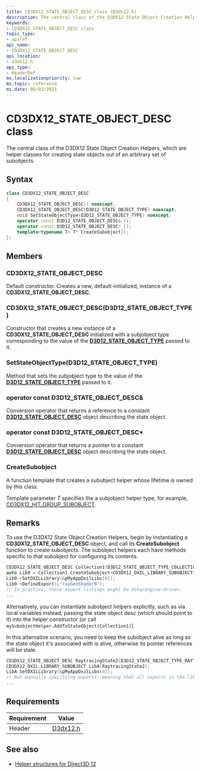 ```yaml
---
title: CD3DX12_STATE_OBJECT_DESC class (D3dx12.h)
description: The central class of the D3DX12 State Object Creation Helpers, which are helper classes for creating state objects out of an arbitrary set of subobjects.
keywords:
- CD3DX12_STATE_OBJECT_DESC class
topic_type:
- apiref
api_name:
- CD3DX12_STATE_OBJECT_DESC
api_location:
- d3dx12.h
api_type:
- HeaderDef
ms.localizationpriority: low
ms.topic: reference
ms.date: 08/03/2021
---
```


# CD3DX12_STATE_OBJECT_DESC class

The central class of the D3DX12 State Object Creation Helpers, which are helper classes for creating state objects out of an arbitrary set of subobjects.

## Syntax

```cpp
class CD3DX12_STATE_OBJECT_DESC
{
    CD3DX12_STATE_OBJECT_DESC() noexcept;
    CD3DX12_STATE_OBJECT_DESC(D3D12_STATE_OBJECT_TYPE) noexcept;
    void SetStateObjectType(D3D12_STATE_OBJECT_TYPE) noexcept;
    operator const D3D12_STATE_OBJECT_DESC& ();
    operator const D3D12_STATE_OBJECT_DESC* ();
    template<typename T> T* CreateSubobject();
};
```

## Members

### CD3DX12_STATE_OBJECT_DESC

Default constructor. Creates a new, default-initialized, instance of a **CD3DX12_STATE_OBJECT_DESC**.

### CD3DX12_STATE_OBJECT_DESC(D3D12_STATE_OBJECT_TYPE)

Constructor that creates a new instance of a **CD3DX12_STATE_OBJECT_DESC** initialized with a subjobject type corresponding to the value of the [**D3D12_STATE_OBJECT_TYPE**](/windows/win32/api/d3d12/ne-d3d12-d3d12_state_object_type) passed to it.

### SetStateObjectType(D3D12_STATE_OBJECT_TYPE)

Method that sets the subjobject type to the value of the [**D3D12_STATE_OBJECT_TYPE**](/windows/win32/api/d3d12/ne-d3d12-d3d12_state_object_type) passed to it.

### operator const D3D12_STATE_OBJECT_DESC&

Conversion operator that returns a reference to a constant [**D3D12_STATE_OBJECT_DESC**](/windows/win32/api/d3d12/ns-d3d12-d3d12_state_object_desc) object describing the state object.

### operator const D3D12_STATE_OBJECT_DESC*

Conversion operator that returns a pointer to a constant [**D3D12_STATE_OBJECT_DESC**](/windows/win32/api/d3d12/ns-d3d12-d3d12_state_object_desc) object describing the state object.

### CreateSubobject

A function template that creates a sububject helper whose lifetime is owned by this class.

Template parameter *T* specifies the a subjobject helper type, for example, [CD3DX12_HIT_GROUP_SUBOBJECT](cd3dx12-hit-group-subobject.md).

## Remarks

To use the D3DX12 State Object Creation Helpers, begin by instantiating a **CD3DX12_STATE_OBJECT_DESC** object, and call its **CreateSubobject** function to create subobjects. The subobject helpers each have methods specific to that subobject for configuring its contents.

```cpp
CD3DX12_STATE_OBJECT_DESC Collection1(D3D12_STATE_OBJECT_TYPE_COLLECTION);
auto Lib0 = Collection1.CreateSubobject<CD3DX12_DXIL_LIBRARY_SUBOBJECT>();
Lib0->SetDXILLibrary(&pMyAppDxilLibs[0]);
Lib0->DefineExport(L"rayGenShader0");
// In practice, these export listings might be data/engine-driven.
...
```

Alternatively, you can instantiate subobject helpers explicitly, such as via local variables instead, passing the state object desc (which should point to it) into the helper constructor (or call `mySubobjectHelper.AddToStateObject(Collection1)`).

In this alternative scenario, you need to keep the subobject alive as long as the state object it's associated with is alive, otherwise its pointer references will be stale.

```cpp
CD3DX12_STATE_OBJECT_DESC RaytracingState2(D3D12_STATE_OBJECT_TYPE_RAYTRACING_PIPELINE);
CD3DX12_DXIL_LIBRARY_SUBOBJECT LibA(RaytracingState2);
LibA.SetDXILLibrary(&pMyAppDxilLibs[4]);
// Not manually specifying exports; meaning that all exports in the libraries are exported.
...
```

## Requirements

| Requirement | Value |
|-------------------|-------------------------------------------------------------------------------------|
| Header | [D3dx12.h](https://github.com/Microsoft/DirectX-Graphics-Samples/tree/master/Libraries/D3DX12) |

## See also

* [Helper structures for Direct3D 12](helper-structures-for-d3d12.md)
